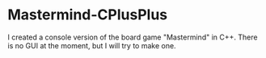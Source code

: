 # Mastermind-CPlusPlus

I created a console version of the board game "Mastermind" in C++.
There is no GUI at the moment, but I will try to make one.
